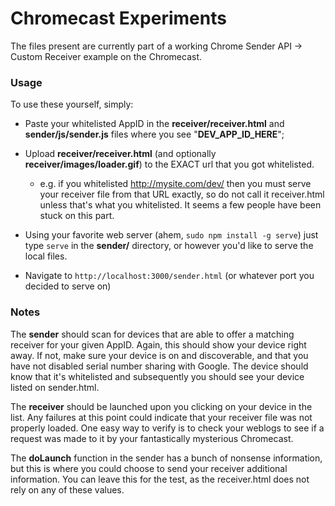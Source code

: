 Chromecast Experiments
=====

The files present are currently part of a working Chrome Sender API -> Custom Receiver example on the Chromecast.

### Usage
To use these yourself, simply:

 - Paste your whitelisted AppID in the **receiver/receiver.html** and **sender/js/sender.js** files where you see "**DEV_APP_ID_HERE**";
 
 - Upload **receiver/receiver.html** (and optionally **receiver/images/loader.gif**) to the EXACT url that you got whitelisted.
   - e.g. if you whitelisted http://mysite.com/dev/ then you must serve your receiver file from that URL exactly, so do not call it receiver.html unless that's what you whitelisted.  It seems a few people have been stuck on this part.
 - Using your favorite web server (ahem, ```sudo npm install -g serve```) just type ``serve`` in the **sender/** directory, or however you'd like to serve the local files.
 - Navigate to ```http://localhost:3000/sender.html``` (or whatever port you decided to serve on) 
 
 
### Notes
The **sender** should scan for devices that are able to offer a matching receiver for your given AppID.  Again, this should show your device right away.  If not, make sure your device is on and discoverable, and that you have not disabled serial number sharing with Google.  The device should know that it's whitelisted and subsequently you should see your device listed on sender.html.

The **receiver** should be launched upon you clicking on your device in the list.  Any failures at this point could indicate that your receiver file was not properly loaded.  One easy way to verify is to check your weblogs to see if a request was made to it by your fantastically mysterious Chromecast.

The **doLaunch** function in the sender has a bunch of nonsense information, but this is where you could choose to send your receiver additional information.  You can leave this for the test, as the receiver.html does not rely on any of these values.